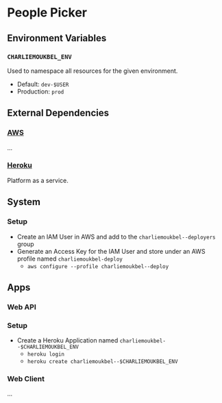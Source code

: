 # People Picker

## Environment Variables

### `CHARLIEMOUKBEL_ENV`
 
Used to namespace all resources for the given environment. 

- Default: `dev-$USER`
- Production: `prod`

## External Dependencies

### [AWS](https://matthewriley.signin.aws.amazon.com/console)

...

### [Heroku](https://id.heroku.com/login)

Platform as a service.

## System

### Setup

- Create an IAM User in AWS and add to the `charliemoukbel--deployers` group
- Generate an Access Key for the IAM User and store under an AWS profile named `charliemoukbel-deploy`
  - `aws configure --profile charliemoukbel--deploy`

## Apps

### Web API

### Setup

- Create a Heroku Application named `charliemoukbel--$CHARLIEMOUKBEL_ENV`
  - `heroku login`
  - `heroku create charliemoukbel--$CHARLIEMOUKBEL_ENV`
  
### Web Client

...